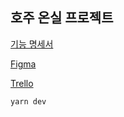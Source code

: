 ## 호주 온실 프로젝트

[기능 명세서](https://docs.google.com/spreadsheets/d/17vblyGNun3FcJ42qnRgcjVnN9DBX1NBVx5L54zmZn48/edit#gid=435114864)

[Figma](https://www.figma.com/file/jYu2NAiLkg1NDlZ2jAFJvU/%ED%94%84%EB%A1%9C%EC%A0%9D%ED%8A%B8-%ED%98%B8%EC%A3%BC%EA%B3%BC%EC%A0%9C?type=design&node-id=0%3A1&mode=design&t=FUhHIXqbEX919iq7-1)

[Trello](https://trello.com/b/wBTgBXr2/%ED%94%84%EB%A1%9C%EC%A0%9D%ED%8A%B8-%ED%98%B8%EC%A3%BC%EA%B3%BC%EC%A0%9C)

```bash
yarn dev
```
